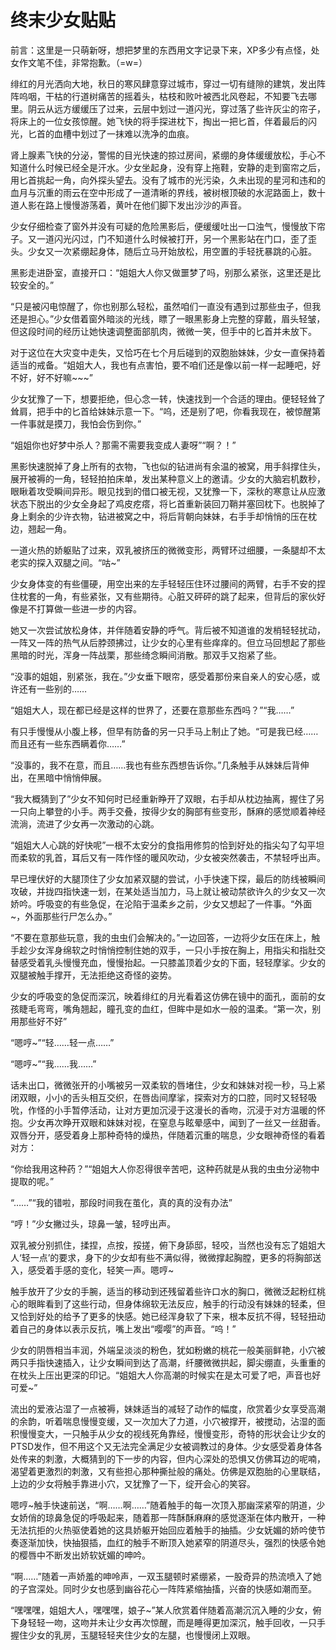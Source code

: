 # 终末少女贴贴

前言：这里是一只萌新呀，想把梦里的东西用文字记录下来，XP多少有点怪，处女作文笔不佳，非常抱歉。（=w=） 

绯红的月光洒向大地，秋日的寒风肆意穿过城市，穿过一切有缝隙的建筑，发出阵阵呜咽，干枯的行道树痛苦的摇着头，枯枝和败叶被西北风卷起，不知要飞去哪里。阴云从远方缓缓压了过来，云层中划过一道闪光，穿过落了些许灰尘的帘子，将床上的一位女孩惊醒。她飞快的将手探进枕下，掏出一把匕首，伴着最后的闪光，匕首的血槽中划过了一抹难以洗净的血痕。

肾上腺素飞快的分泌，警惕的目光快速的掠过房间，紧绷的身体缓缓放松，手心不知道什么时候已经全是汗水。少女坐起身，没有穿上拖鞋，安静的走到窗帘之后，用匕首挑起一角，向外探头望去。没有了城市的光污染，久未出现的星河和违和的血月与沉重的雨云在空中形成了一道清晰的界线，被树根顶破的水泥路面上，数十道人影在路上慢慢游荡着，黄叶在他们脚下发出沙沙的声音。

少女仔细检查了窗外并没有可疑的危险黑影后，便缓缓吐出一口浊气，慢慢放下帘子。又一道闪光闪过，门不知道什么时候被打开，另一个黑影站在门口，歪了歪头。少女又一次紧绷起身体，随后立马开始放松，用空置的手轻抚暴跳的心脏。

黑影走进卧室，直接开口：“姐姐大人你又做噩梦了吗，别那么紧张，这里还是比较安全的。”

“只是被闪电惊醒了，你也别那么轻松，虽然咱们一直没有遇到过那些虫子，但我还是担心。”少女借着窗外暗淡的光线，瞟了一眼黑影身上完整的穿戴，眉头轻皱，但这段时间的经历让她快速调整面部肌肉，微微一笑，但手中的匕首并未放下。

对于这位在大灾变中走失，又恰巧在七个月后碰到的双胞胎妹妹，少女一直保持着适当的戒备。“姐姐大人，我也有点害怕，要不咱们还是像以前一样一起睡吧，好不好，好不好嘛~~~”

少女犹豫了一下，想要拒绝，但心念一转，快速找到一个合适的理由。便轻轻耸了耸肩，把手中的匕首给妹妹示意一下。“呜，还是别了吧，你看我现在，被惊醒第一件事就是摸刀，我怕会伤到你。”

“姐姐你也好梦中杀人？那需不需要我变成人妻呀”“啊？！”

黑影快速脱掉了身上所有的衣物，飞也似的钻进尚有余温的被窝，用手斜撑住头，展开被褥的一角，轻轻拍拍床单，发出某种意义上的邀请。少女的大脑宕机数秒，眼瞅着攻受瞬间异形。眼见找到的借口被无视，又犹豫一下，深秋的寒意让从应激状态下脱出的少女全身起了鸡皮疙瘩，将匕首重新装回刀鞘并塞回枕下。也脱掉了身上剩余的少许衣物，钻进被窝之中，将后背朝向妹妹，右手手却悄悄的压在枕边，翘起一角。

一道火热的娇躯贴了过来，双乳被挤压的微微变形，两臂环过细腰，一条腿却不太老实的探入双腿之间。“咕~”

少女身体变的有些僵硬，用空出来的左手轻轻压住环过腰间的两臂，右手不安的捏住枕套的一角，有些紧张，又有些期待。心脏又砰砰的跳了起来，但背后的家伙好像是不打算做一些进一步的内容。

她又一次尝试放松身体，并伴随着安静的呼气。背后被不知道谁的发梢轻轻扰动，一阵又一阵的热气从后脖颈拂过，让少女的心里有些痒痒的。但立马回想起了那些黑暗的时光，浑身一阵战栗，那些绮念瞬间消散。那双手又抱紧了些。

“没事的姐姐，别紧张，我在。”少女垂下眼帘，感受着那份来自亲人的安心感，或许还有一些别的……

“姐姐大人，现在都已经是这样的世界了，还要在意那些东西吗？”“我……”

有只手慢慢从小腹上移，但早有防备的另一只手马上制止了她。“可是我已经……而且还有一些东西瞒着你……”

“没事的，我不在意，而且……我也有些东西想告诉你。”几条触手从妹妹后背伸出，在黑暗中悄悄伸展。

“我大概猜到了”少女不知何时已经重新睁开了双眼，右手却从枕边抽离，握住了另一只向上攀登的小手。两手交叠，按得少女的胸部有些变形，酥麻的感觉顺着神经流淌，流进了少女再一次激动的心跳。

“姐姐大人心跳的好快呢”一根不太安分的食指用修剪的恰到好处的指尖勾了勾平坦而柔软的乳首，耳后又有一阵作怪的暖风吹动，少女被突然袭击，不禁轻呼出声。

早已埋伏好的大腿顶住了少女加紧双腿的尝试，小手快速下探，最后的防线被瞬间攻破，并拢四指快速一划，在某处适当加力，马上就让被动禁欲许久的少女又一次娇吟。呼吸变的有些急促，在沦陷于温柔乡之前，少女又想起了一件事。“外面~，外面那些行尸怎么办。”

“不要在意那些玩意，我的虫虫们会解决的。”一边回答，一边将少女压在床上，触手趁少女浑身绵软之时悄悄控制住她的双手，一只小手按在胸上，用指尖和指肚交替感受着乳头慢慢充血，慢慢抬起。一只膝盖顶着少女的下面，轻轻摩挲。少女的双腿被触手撑开，无法拒绝这奇怪的姿势。

少女的呼吸变的急促而深沉，映着绯红的月光看着这仿佛在镜中的面孔，面前的女孩睫毛弯弯，嘴角翘起，瞳孔变的血红，但眸中是如水一般的温柔。“第一次，别用那些好不好”

“嗯哼~”“轻……轻一点……”

“嗯哼~”“我……我……”

话未出口，微微张开的小嘴被另一双柔软的唇堵住，少女和妹妹对视一秒，马上紧闭双眼，小小的舌头相互交织，在唇齿间摩挲，探索对方的口腔，同时又轻轻吸吮，作怪的小手暂停活动，让对方更加沉浸于这漫长的香吻，沉浸于对方温暖的怀抱。少女再次睁开双眼和妹妹对视，在窒息与眩晕感中，闻到了一丝又一丝甜香。双唇分开，感受着身上那种奇特的燥热，伴随着沉重的喘息，少女眼神奇怪的看着对方：

“你给我用这种药？”“姐姐大人你忍得很辛苦吧，这种药就是从我的虫虫分泌物中提取的呢。”

“……”“我的错啦，那段时间我在茧化，真的真的没有办法”

“哼！”少女撇过头，琼鼻一皱，轻哼出声。

双乳被分别抓住，揉捏，点按，挼搓，俯下身舔邸，轻咬，当然也没有忘了姐姐大人‘轻一点’的要求，身下的少女却有些不满似得，微微撑起胸膛，更多的将胸部送入，感受着手感的变化，轻笑一声。嗯哼~

触手放开了少女的手腕，适当的移动到还残留着些许口水的胸口，微微泛起粉红桃心的眼眸看到了这些行动，但身体绵软无法反应，触手的行动没有妹妹的轻柔，但又恰到好处的给予了更多的快感。她已经浑身软了下来，根本反抗不得，轻轻扭动着自己的身体以表示反抗，嘴上发出“嘤嘤”的声音。“呜！”

少女的阴唇相当丰润，外端呈淡淡的粉色，犹如粉嫩的桃花一般美丽鲜艳，小穴被两只手指快速插入，让少女瞬间到达了高潮，纤腰微微拱起，脚尖绷直，头重重的在枕头上压出更深的印记。“姐姐大人你高潮的时候实在是太可爱了吧，声音也好可爱~”

流出的爱液沾湿了一点被褥，妹妹适当的减轻了动作的幅度，欣赏着少女享受高潮的余韵，听着喘息慢慢变缓，又一次加大了力道，小穴被撑开，被搅动，沾湿的面积慢慢变大，一只触手从少女的视线死角靠经，慢慢变形，奇特的形状会让少女的PTSD发作，但不用这个又无法完全满足少女被调教过的身体。少女感受着身体各处传来的刺激，大概猜到的下一步的内容，但内心深处的恐惧又仿佛耳边的呢喃，渴望着更激烈的刺激，又有些担心那种撕扯般的痛处。仿佛是双胞胎的心里联结，上边的少女将触手靠进小穴，又犹豫了一下，绽开会心的笑容。

嗯哼~触手快速前送，“啊……啊……”随着触手的每一次顶入那幽深紧窄的阴道，少女娇俏的琼鼻急促的呼吸起来，随着那一阵酥酥麻麻的感觉逐渐在体内散开，一种无法抗拒的火热驱使着她的这具娇躯开始回应着触手的抽插。少女妩媚的娇吟使节奏逐渐加快，快抽狠插，血红的触手不断顶入她紧窄的阴道尽头，强烈的快感令她的樱唇中不断发出娇软妩媚的呻吟。

“啊……”随着一声娇羞的呻呤声，一双玉腿顿时紧绷紧，一股奇异的热流喷入了她的子宫深处。同时少女也感到幽谷花心一阵阵紧缩抽搐，兴奋的快感如潮而至。

“嘿嘿嘿，姐姐大人，嘿嘿嘿，娘子~”某人欣赏着伴随着高潮沉沉入睡的少女，俯下身轻轻一吻，这吻并未让少女再次惊醒，而是睡得更加深沉，触手回收，一只手握住少女的乳房，玉腿轻轻夹住少女的左腿，也慢慢闭上双眼。

